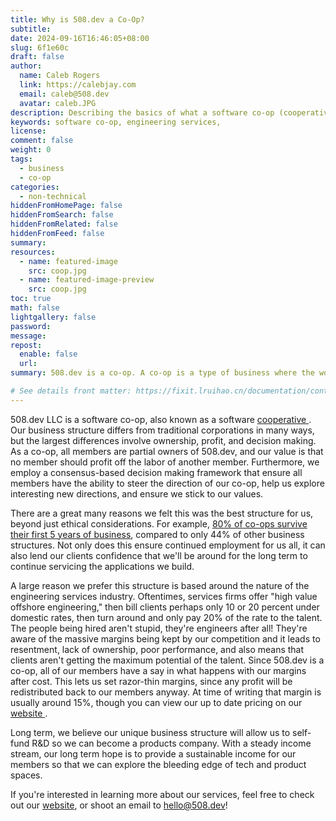 ```yaml
---
title: Why is 508.dev a Co-Op?
subtitle:
date: 2024-09-16T16:46:05+08:00
slug: 6f1e60c
draft: false
author:
  name: Caleb Rogers
  link: https://calebjay.com
  email: caleb@508.dev
  avatar: caleb.JPG
description: Describing the basics of what a software co-op (cooperative) is, and why 508.dev chose this model in our business formation.
keywords: software co-op, engineering services,
license:
comment: false
weight: 0
tags:
  - business
  - co-op
categories:
  - non-technical
hiddenFromHomePage: false
hiddenFromSearch: false
hiddenFromRelated: false
hiddenFromFeed: false
summary:
resources:
  - name: featured-image
    src: coop.jpg
  - name: featured-image-preview
    src: coop.jpg
toc: true
math: false
lightgallery: false
password:
message:
repost:
  enable: false
  url:
summary: 508.dev is a co-op. A co-op is a type of business where the workers are all co-owners of the business, and have a say in how the business should be run. 508.dev in particular has the value that no member should be profiting off the labor of another member. We decided to formulate our business this way out of ethical considerations, but also because we believe the evidence that indicates that co-ops are more profitable, longer-lasting business than traditional companies, that offer better outcomes both for our members as well as our clients.

# See details front matter: https://fixit.lruihao.cn/documentation/content-management/introduction/#front-matter
---
```



508.dev LLC is a software co-op, also known as a software [ cooperative ](https://en.wikipedia.org/wiki/Cooperative). Our business structure differs from traditional corporations in many ways, but the largest differences involve ownership, profit, and decision making. As a co-op, all members are partial owners of 508.dev, and our value is that no member should profit off the labor of another member. Furthermore, we employ a consensus-based decision making framework that ensure all members have the ability to steer the direction of our co-op, help us explore interesting new directions, and ensure we stick to our values.

There are a great many reasons we felt this was the best structure for us, beyond just ethical considerations. For example, [80% of co-ops survive their first 5 years of business](https://www.uk.coop/sites/default/files/2020-10/co-operative_survival_1.pdf), compared to only 44% of other business structures. Not only does this ensure continued employment for us all, it can also lend our clients confidence that we'll be around for the long term to continue servicing the applications we build.

A large reason we prefer this structure is based around the nature of the engineering services industry. Oftentimes, services firms offer "high value offshore engineering," then bill clients perhaps only 10 or 20 percent under domestic rates, then turn around and only pay 20% of the rate to the talent. The people being hired aren't stupid, they're engineers after all! They're aware of the massive margins being kept by our competition and it leads to resentment, lack of ownership, poor performance, and also means that clients aren't getting the maximum potential of the talent. Since 508.dev is a co-op, all of our members have a say in what happens with our margins after cost. This lets us set razor-thin margins, since any profit will be redistributed back to our members anyway. At time of writing that margin is usually around 15%, though you can view our up to date pricing on our [ website ](https://508.dev/pricing).

Long term, we believe our unique business structure will allow us to self-fund R&D so we can become a products company. With a steady income stream, our long term hope is to provide a sustainable income for our members so that we can explore the bleeding edge of tech and product spaces.

If you're interested in learning more about our services, feel free to check out our [website](https://508.dev), or shoot an email to hello@508.dev!
